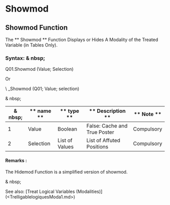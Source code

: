 # Showmod

## Showmod Function

The ** Showmod ** Function Displays or Hides A Modality of the Treated Variable (in Tables Only).

### Syntax: & nbsp;

Q01.Showmod (Value; Selection)

Or

\ _Showmod (Q01; Value; selection)

& nbsp;

| & nbsp; | ** name ** | ** type ** | ** Description ** | ** Note ** |
| --- | --- | --- | --- | --- |
| &#49; | Value | Boolean | False: Cache and True Poster | Compulsory |
| &#50; | Selection | List of Values ​​| List of Affuted Positions | Compulsory |


#### Remarks :

The Hidemod Function is a simplified version of showmod.

& nbsp;

See also: [Treat Logical Variables (Modalities)] (<TrelligablelogiquesModa1.md>)